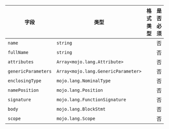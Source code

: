 | 字段 | 类型 | 格式类型 | 是否必须 | 默认值 | 说明 |
|---|---|---|---|---|---|
| `name` | `string` |  | 否 |  |  |
| `fullName` | `string` |  | 否 |  |  |
| `attributes` | `Array<mojo.lang.Attribute>` |  | 否 |  |  |
| `genericParameters` | `Array<mojo.lang.GenericParameter>` |  | 否 |  |  |
| `enclosingType` | `mojo.lang.NominalType` |  | 否 |  |  |
| `namePosition` | `mojo.lang.Position` |  | 否 |  |  |
| `signature` | `mojo.lang.FunctionSignature` |  | 否 |  |  |
| `body` | `mojo.lang.BlockStmt` |  | 否 |  |  |
| `scope` | `mojo.lang.Scope` |  | 否 |  |  |
